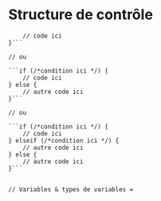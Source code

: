 # Structure de contrôle

```if (/*condition ici */) {
    // code ici
}``` 

// ou 

```if (/*condition ici */) {
    // code ici
} else {
    // autre code ici
}```

// ou 

```if (/*condition ici */) {
    // code ici
} elseif (/*condition ici */) {
    // autre code ici
} else {
    // autre code ici
}```


// Variables & types de variables =

